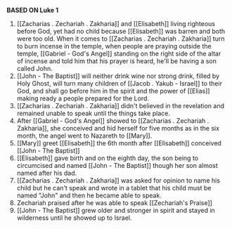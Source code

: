 **BASED ON Luke 1**
1) [[Zacharias . Zechariah . Zakharia]] and [[Elisabeth]] living righteous before God, yet had no child because [[Elisabeth]] was barren and both were too old. When it comes to [[Zacharias . Zechariah . Zakharia]] turn to burn incense in the temple, when people are praying outside the temple, [[Gabriel - God's Angel]] standing on the right side of the altar of incense and told him that his prayer is heard, he'll be having a son called John. 
2) [[John - The Baptist]] will neither drink wine nor strong drink, filled by Holy Ghost, will turn many children of [[Jacob . Yakub - Israel]] to their God, and shall go before him in the spirit and the power of [[Elias]] making ready a people prepared for the Lord.
3) [[Zacharias . Zechariah . Zakharia]] didn't believed in the revelation and remained unable to speak until the things take place.
4) After [[Gabriel - God's Angel]] showed to [[Zacharias . Zechariah . Zakharia]], she conceived and hid herself for five months as in the six month, the angel went to Nazareth to [[Mary]].
5) [[Mary]] greet [[Elisabeth]] the 6th month after [[Elisabeth]] conceived [[John - The Baptist]]
6) [[Elisabeth]] gave birth and on the eighth day, the son being to circumcised and named [[John - The Baptist]] though her son almost named after his dad.
7) [[Zacharias . Zechariah . Zakharia]] was asked for opinion to name his child but he can't speak and wrote in a tablet that his child must be named "John" and then he became able to speak.
8) Zechariah praised after he was able to speak [[Zechariah's Praise]]
9) [[John - The Baptist]] grew older and stronger in spirit and stayed in wilderness until he showed up to Israel.
